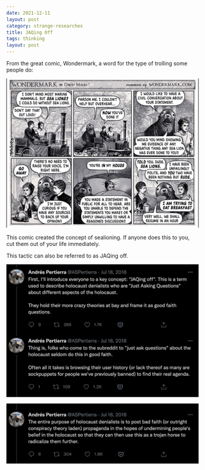 ```yaml
---
date: 2021-12-11
layout: post
category: strange-researches
title: JAQing Off
tags: thinking
layout: post
---
```


From the great comic, Wondermark, a word for the type of trolling some people do:

![wondermark.png](https://raw.githubusercontent.com/muneer78/muneer78.github.io/master/images/wondermark.png)

This comic created the concept of sealioning. If anyone does this to you, cut them out of your life immediately.

This tactic can also be referred to as JAQing off.

![jaq1.png](https://raw.githubusercontent.com/muneer78/muneer78.github.io/master/images/jaq1.png)

![jaq2.png](https://raw.githubusercontent.com/muneer78/muneer78.github.io/master/images/jaq2.png)